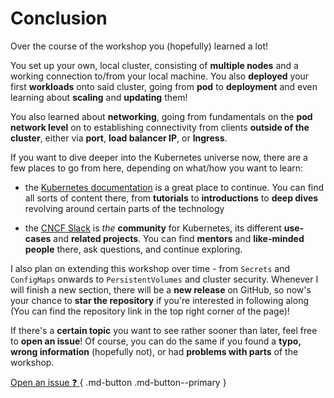 # Conclusion

Over the course of the workshop you (hopefully) learned a lot!

You set up your own, local cluster, consisting of **multiple nodes** and a working connection to/from your local machine. You also **deployed** your first **workloads** onto said cluster, going from **pod** to **deployment** and even learning about **scaling** and **updating** them!

You also learned about **networking**, going from fundamentals on the **pod network level** on to establishing connectivity from clients **outside of the cluster**, either via **port**, **load balancer IP**, or **Ingress**.

If you want to dive deeper into the Kubernetes universe now, there are a few places to go from here, depending on what/how you want to learn:

- the [Kubernetes documentation](https://docs.kubernetes.io) is a great place to continue. You can find all sorts of content there, from **tutorials** to **introductions** to **deep dives** revolving around certain parts of the technology

- the [CNCF Slack](https://cloud-native.slack.com/) is *the* **community** for Kubernetes, its different **use-cases** and **related projects**. You can find **mentors** and **like-minded people** there, ask questions, and continue exploring.

I also plan on extending this workshop over time - from `Secrets` and `ConfigMaps` onwards to `PersistentVolumes` and cluster security. Whenever I will finish a new section, there will be a **new release** on GitHub, so now's your chance to **star the repository** if you're interested in following along (You can find the repository link in the top right corner of the page)!

If there's a **certain topic** you want to see rather sooner than later, feel free to **open an issue**! Of course, you can do the same if you found a **typo, wrong information** (hopefully not), or had **problems with parts** of the workshop.

[Open an issue :question: ](https://github.com/mocdaniel/k8s-primer/issues/new){ .md-button .md-button--primary }
